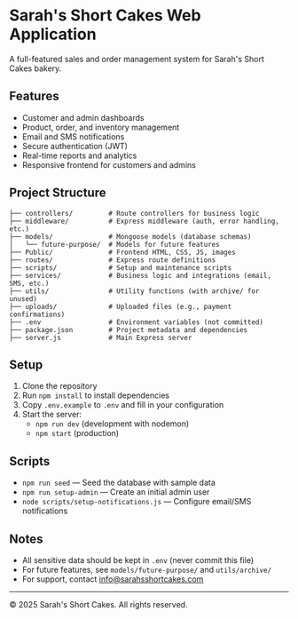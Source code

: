 # Sarah's Short Cakes Web Application

A full-featured sales and order management system for Sarah's Short Cakes bakery.

## Features
- Customer and admin dashboards
- Product, order, and inventory management
- Email and SMS notifications
- Secure authentication (JWT)
- Real-time reports and analytics
- Responsive frontend for customers and admins

## Project Structure
```
├── controllers/         # Route controllers for business logic
├── middleware/          # Express middleware (auth, error handling, etc.)
├── models/              # Mongoose models (database schemas)
│   └── future-purpose/  # Models for future features
├── Public/              # Frontend HTML, CSS, JS, images
├── routes/              # Express route definitions
├── scripts/             # Setup and maintenance scripts
├── services/            # Business logic and integrations (email, SMS, etc.)
├── utils/               # Utility functions (with archive/ for unused)
├── uploads/             # Uploaded files (e.g., payment confirmations)
├── .env                 # Environment variables (not committed)
├── package.json         # Project metadata and dependencies
├── server.js            # Main Express server
```

## Setup
1. Clone the repository
2. Run `npm install` to install dependencies
3. Copy `.env.example` to `.env` and fill in your configuration
4. Start the server:
   - `npm run dev` (development with nodemon)
   - `npm start` (production)

## Scripts
- `npm run seed` — Seed the database with sample data
- `npm run setup-admin` — Create an initial admin user
- `node scripts/setup-notifications.js` — Configure email/SMS notifications

## Notes
- All sensitive data should be kept in `.env` (never commit this file)
- For future features, see `models/future-purpose/` and `utils/archive/`
- For support, contact info@sarahsshortcakes.com

---
© 2025 Sarah's Short Cakes. All rights reserved.
